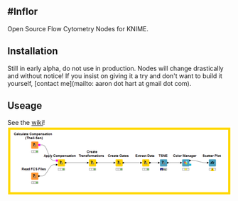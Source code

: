 #Inflor
--------------------------------------------
Open Source Flow Cytometry Nodes for KNIME.


## Installation
Still in early alpha, do not use in production. Nodes will change drastically and without notice! If you insist on giving it a try and don't want to build it yourself, [contact me](mailto: aaron dot hart at gmail dot com).

## Useage 
See the [wiki](https://github.com/AaronNHart/Inflor/wiki)!  
![A typical Inflor workflow](https://github.com/AaronNHart/Inflor/blob/master/wiki/demo-workflow.png)
